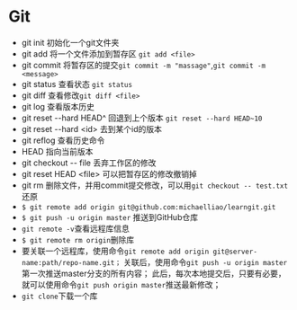# Git
- git init 初始化一个git文件夹
- git add 将一个文件添加到暂存区 `git add <file>`
- git commit 将暂存区的提交`git commit -m "massage"`,`git commit -m <message>`
- git status 查看状态 `git status`
- git diff 查看修改`git diff <file> `
- git log 查看版本历史
- git reset --hard HEAD^ 回退到上个版本 `git reset --hard HEAD~10`
- git reset --hard \<id> 去到某个id的版本 
- git reflog 查看历史命令
- HEAD 指向当前版本 
- git checkout -- file 丢弃工作区的修改
- git reset HEAD \<file> 可以把暂存区的修改撤销掉
- git rm 删除文件，并用commit提交修改，可以用`git checkout -- test.txt`还原
- `$ git remote add origin git@github.com:michaelliao/learngit.git`
- `$ git push -u origin master` 推送到GitHub仓库
- `git remote -v`查看远程库信息
- `$ git remote rm origin`删除库
- 要关联一个远程库，使用命令`git remote add origin git@server-name:path/repo-name.git；`
关联后，使用命令`git push -u origin master`第一次推送master分支的所有内容；
此后，每次本地提交后，只要有必要，就可以使用命令`git push origin master`推送最新修改；
- `git clone`下载一个库

